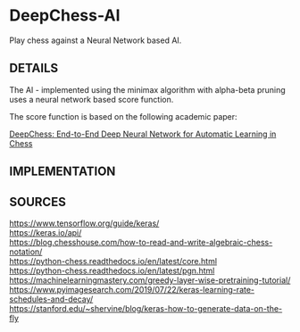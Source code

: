 # DeepChess-AI

Play chess against a Neural Network based AI. 

## DETAILS

The AI - implemented using the minimax algorithm with alpha-beta pruning uses a neural network based score function.

The score function is based on the following academic paper:

[DeepChess: End-to-End Deep Neural Network for Automatic Learning in Chess](https://arxiv.org/abs/1711.09667)

## IMPLEMENTATION


## SOURCES

https://www.tensorflow.org/guide/keras/ \
https://keras.io/api/ \
https://blog.chesshouse.com/how-to-read-and-write-algebraic-chess-notation/ \
https://python-chess.readthedocs.io/en/latest/core.html \
https://python-chess.readthedocs.io/en/latest/pgn.html \
https://machinelearningmastery.com/greedy-layer-wise-pretraining-tutorial/ \
https://www.pyimagesearch.com/2019/07/22/keras-learning-rate-schedules-and-decay/ \
https://stanford.edu/~shervine/blog/keras-how-to-generate-data-on-the-fly
